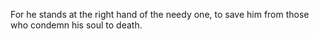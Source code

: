For he stands at the right hand of the needy one, to save him from those who condemn his soul to death.

